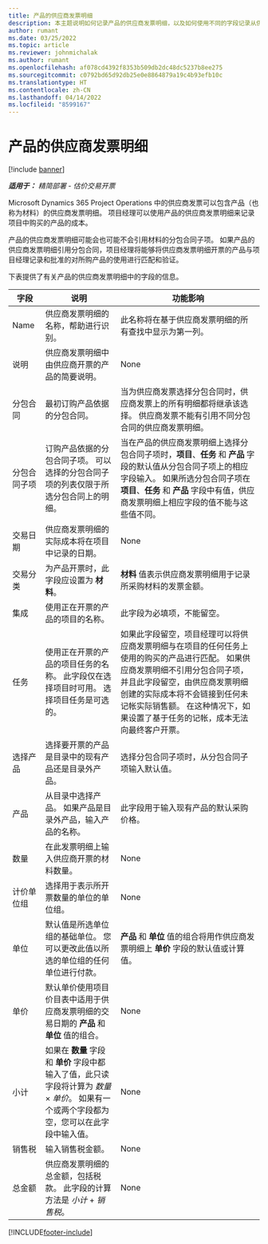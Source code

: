 ```yaml
---
title: 产品的供应商发票明细
description: 本主题说明如何记录产品的供应商发票明细，以及如何使用不同的字段记录从供应商处购买的产品。
author: rumant
ms.date: 03/25/2022
ms.topic: article
ms.reviewer: johnmichalak
ms.author: rumant
ms.openlocfilehash: af078cd4392f8353b509db2dc48dc5237b8ee275
ms.sourcegitcommit: c0792bd65d92db25e0e8864879a19c4b93efb10c
ms.translationtype: HT
ms.contentlocale: zh-CN
ms.lasthandoff: 04/14/2022
ms.locfileid: "8599167"
---
```

# <a name="vendor-invoice-lines-for-products"></a>产品的供应商发票明细

[!include [banner](../../includes/dataverse-preview.md)]

_**适用于：** 精简部署 - 估价交易开票_

Microsoft Dynamics 365 Project Operations 中的供应商发票可以包含产品（也称为材料）的供应商发票明细。 项目经理可以使用产品的供应商发票明细来记录项目中购买的产品的成本。

产品的供应商发票明细可能会也可能不会引用材料的分包合同子项。 如果产品的供应商发票明细引用分包合同，项目经理将能够将供应商发票明细开票的产品与项目经理记录和批准的对所购产品的使用进行匹配和验证。

下表提供了有关产品的供应商发票明细中的字段的信息。

| 字段 | 说明  | 功能影响 |
| --- | --- | --- |
| Name | 供应商发票明细的名称，帮助进行识别。 | 此名称将在基于供应商发票明细的所有查找中显示为第一列。 |
| 说明  | 供应商发票明细中由供应商开票的产品的简要说明。 | None |
| 分包合同 | 最初订购产品依据的分包合同。 | 当为供应商发票选择分包合同时，供应商发票上的所有明细都将继承该选择。 供应商发票不能有引用不同分包合同的供应商发票明细。 |
| 分包合同子项 | 订购产品依据的分包合同子项。 可以选择的分包合同子项的列表仅限于所选分包合同上的明细。 | 当在产品的供应商发票明细上选择分包合同子项时，**项目**、**任务** 和 **产品** 字段的默认值从分包合同子项上的相应字段输入。 如果所选分包合同子项在 **项目**、**任务** 和 **产品** 字段中有值，供应商发票明细上相应字段的值不能与这些值不同。 |
| 交易日期 | 供应商发票明细的实际成本将在项目中记录的日期。 | None|
| 交易分类 | 为产品开票时，此字段应设置为 **材料**。 | **材料** 值表示供应商发票明细用于记录所采购材料的发票金额。 |
| 集成 | 使用正在开票的产品的项目的名称。 | 此字段为必填项，不能留空。 |
| 任务 | 使用正在开票的产品的项目任务的名称。 此字段仅在选择项目时可用。 选择项目任务是可选的。 | 如果此字段留空，项目经理可以将供应商发票明细与在项目的任何任务上使用的购买的产品进行匹配。 如果供应商发票明细不引用分包合同子项，并且此字段留空，由供应商发票明细创建的实际成本将不会链接到任何未记帐实际销售额。 在这种情况下，如果设置了基于任务的记帐，成本无法向最终客户开票。 |
| 选择产品 | 选择要开票的产品是目录中的现有产品还是目录外产品。 | 选择分包合同子项时，从分包合同子项输入默认值。 |
| 产品 | 从目录中选择产品。 如果产品是目录外产品，输入产品的名称。 | 此字段用于输入现有产品的默认采购价格。 |
| 数量 | 在此发票明细上输入供应商开票的材料数量。 | None |
| 计价单位组 | 选择用于表示所开票数量的单位的单位组。 | None |
| 单位 | 默认值是所选单位组的基础单位。 您可以更改此值以所选的单位组的任何单位进行付款。 | **产品** 和 **单位** 值的组合将用作供应商发票明细上 **单价** 字段的默认值或计算值。 |
| 单价 | 默认单价使用项目价目表中适用于供应商发票明细的交易日期的 **产品** 和 **单位** 值的组合。 | None |
| 小计 | 如果在 **数量** 字段和 **单价** 字段中都输入了值，此只读字段将计算为 *数量* &times; *单价*。 如果有一个或两个字段都为空，您可以在此字段中输入值。 | None |
| 销售税 | 输入销售税金额。 | None |
| 总金额 | 供应商发票明细的总金额，包括税款。 此字段的计算方法是 *小计* + *销售税*。 | None |

[!INCLUDE[footer-include](../../includes/footer-banner.md)]
